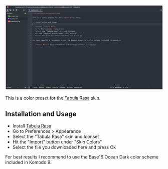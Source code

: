 ![Screenshot](screenshot.png)

This is a color preset for the [Tabula Rasa] skin.

## Installation and Usage

 * Install [Tabula Rasa]
 * Go to Preferences > Appearance
 * Select the "Tabula Rasa" skin and Iconset
 * Hit the "Import" button under "Skin Colors"
 * Select the file you downloaded here and press Ok

For best results I recommend to use the Base16 Ocean Dark color scheme included in Komodo 9.

   [Tabula Rasa]: http://komodoide.com/packages/skins/tabula-rasa/
